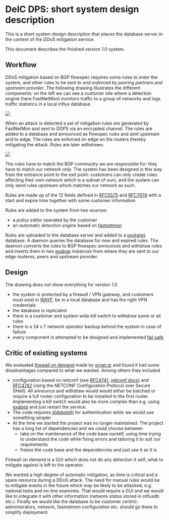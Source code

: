 
# DeIC DPS: short system design description

This is a short system design description that places the database server in the context of the DDoS mitigation service.

This document describes the finished version 1.0 system.

## Workflow

DDoS mitigation based on BGP flowspec requires some rules to _enter_ the
system, and other rules to be _sent to and enforced by peering partners and
upstream provider_. The following drawing illustrates the different components: on the
left we can see a customer site where a detection engine (here FastNetMon) monitors traffic to a group of networks
and logs traffic statistics in a local influx database.       

![](assets/img/workflow.png)

When an attack is detected a set of mitigation rules are generated by FastNetMon and sent to
DDPS via an encrypted channel. The rules are added to a database and announced
as flowspec rules and sent upstream and to edge. The rules are enforced on
edge on the routers thereby mitigating the attack. Rules are later withdrawn.

![](assets/img/workflow2.png)

<!--
the image is made in Draw.io (chrome app), the src is in media/docs/workflow.xml
-->

The rules have to match the BGP community we are responsible for: they have to match
our network only. The system has been designed in this way from the entrance point
to the exit point: customers can only create rules affecting their own network which is
a subset of ours, and the system can only send rules upstream which matches our
network as such.

Rules are made up of the 12 fields defined in
[RFC5575](https://tools.ietf.org/html/rfc5575) and
[RFC7674](https://tools.ietf.org/html/rfc7674) with a start and expire time
together with some customer information.

Rules are added to the system from two sources:

  - a *policy editor* operated by the customer
  - an *automatic detection engine* based on
    [fastnetmon](https://github.com/pavel-odintsov/fastnetmon)

Rules are uploaded to the database server and added to a
[postgres](https://www.postgresql.org) database. A daemon queries the database
for new and expired rules. The daemon converts the rules to BGP flowspec
announces and withdraw rules and inserts them in two
[exabgp](https://github.com/Exa-Networks/exabgp) instances from where they are
sent to our edge routeres, peers and upstream provider.

## Design

The drawing does not show everything for version 1.0

  - the system is protected by a firewall / VPN gateway, and customers must
    exist in [WAYF](https://www.wayf.dk/en/about-wayf/faq), be in a local database and
    has the right VPN credentials
  - the database is replicated
  - there is a customer and system wide _kill switch_ to withdraw some or all rules
  - there is a 24 x 7 network operator backup behind the system in case of failure
  - every component is attempted to be designed and implemented
    [fail safe](https://en.wikipedia.org/wiki/Fail-safe)

## Critic of existing systems

We evaluated [firewall on demand](https://flowspy.readthedocs.io/en/latest/) made by
[grnet.gr](https://grnet.gr/en/) and found it had some disadvantages compared to
what we wanted. Among others they included

  - configuration based on netconf (see [RFC4741](http://www.rfc-editor.org/rfc/rfc4741.txt),
	[netconf docs](http://www.netconfcentral.org/netconf_docs)) and
	[RFC4742](https://tools.ietf.org/html/rfc4742) Using the NETCONF Configuration
	Protocol over Secure SHell).  All announce and withdraw would would either
	be batched or require a full router configuration to be installed in the
	first router. Implementing a kill switch would also be more complex than
	e.g. using [exabgp](https://github.com/Exa-Networks/exabgp) and just restart
	the service.
  - The code requires [shibboleth](https://shibboleth.net) for authentication while
    we would use something simpler
  - At the time we started the project was no longer maintained. The project
    has a long list of dependencies and we could choose between
	- take on the maintenance of the code base ourself, using time trying to understand
	  the code while fixing errors and tailoring it to suit our requirements
	- freeze the code base and the dependencies and just use it as it is

Firewall on demand is a GUI which does not do any detection it self; what to mitigate against is left to the operator.

We wanted a high degree of automatic mitigation, as time is critical and a
spare resource during a DDoS attack. The need for manual rules would be to
mitigate events in the future which may be likely to be attacked, e.g. national
tests and on-line examines. That would require a GUI and we would like to integrate it with other information (network status stored in influxdb etc.). Finally we would like the database to be customer centric: administrators, network, fastnetmon configuration etc. should go there to simplify deployment.

